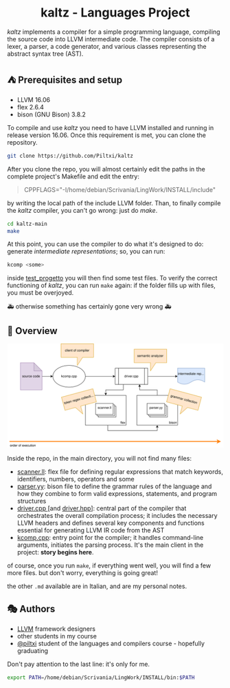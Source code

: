 <h1 align="center">kaltz - Languages Project</h1>

*kaltz* implements a compiler for a simple programming language, compiling the source code into LLVM intermediate code. The compiler consists of a lexer, a parser, a code generator, and various classes representing the abstract syntax tree (AST).

## ⛺ Prerequisites and setup
- LLVM 16.06
- flex 2.6.4
- bison (GNU Bison) 3.8.2

To compile and use *kaltz* you need to have LLVM installed and running in release version 16.06. 
Once this requirement is met, you can clone the repository.

```sh
git clone https://github.com/Piltxi/kaltz
```
After you clone the repo, you will almost certainly edit the paths in the complete project's Makefile and edit the entry:
> CPPFLAGS="-I/home/debian/Scrivania/LingWork/INSTALL/include"

by writing the local path of the include LLVM folder. 
Than, to finally compile the *kaltz* compiler, you can't go wrong: just do *make*.
```sh
cd kaltz-main
make
```
At this point, you can use the compiler to do what it's designed to do: generate *intermediate representations*; so, you can run:
```sh
kcomp <some>
```

inside <a href="test_progetto">test_progetto</a> you will then find some test files. To verify the correct functioning of *kaltz*, you can run `make` again: if the folder fills up with files, you must be overjoyed. 

🚑 otherwise something has certainly gone very wrong 🚑

## 📡 Overview

<p align="center">
  <img src="diagram.svg" />
</p>

Inside the repo, in the main directory, you will not find many files: 
- <a href="scanner.ll"> scanner.ll</a>: flex file for defining regular expressions that match keywords, identifiers, numbers, operators and some
- <a href="parser.yy"> parser.yy</a>:  bison file to define the grammar rules of the language and how they combine to form valid expressions, statements, and program structures
- <a href="driver.cpp"> driver.cpp </a> [and <a href="driver.hpp"> driver.hpp</a>]: central part of the compiler that orchestrates the overall compilation process; it includes the necessary LLVM headers and defines several key components and functions essential for generating LLVM IR code from the AST
- <a href="kcomp.cpp"> kcomp.cpp</a>: entry point for the compiler; it handles command-line arguments, initiates the parsing process. It's the main client in the project: **story begins here**.

of course, once you run `make`, if everything went well, you will find a few more files. 
but don't worry, everything is going great!

the other `.md` available are in Italian, and are my personal notes.

## 🎭 Authors <a name = "authors"></a>

- <a href="https://llvm.org/docs/tutorial/MyFirstLanguageFrontend/index.html">LLVM</a> framework designers
- other students in my course
- [@piltxi](https://github.com/Piltxi/) student of the languages ​​and compilers course - hopefully graduating


Don't pay attention to the last line: it's only for me.
```sh
export PATH=/home/debian/Scrivania/LingWork/INSTALL/bin:$PATH
```
